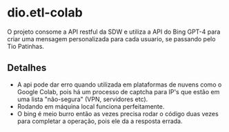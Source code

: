 # dio.etl-colab
O projeto consome a API restful da SDW e utiliza a API do Bing GPT-4 para criar uma mensagem personalizada para cada usuario, se passando pelo Tio Patinhas.
## Detalhes
- A api pode dar erro quando utilizada em plataformas de nuvens como o Google Colab, pois há um processo de captcha para IP's que estão em uma lista "não-segura" (VPN, servidores etc).
- Rodando em máquina local funciona perfeitamente.
- O bing é meio burro então as vezes precisa rodar o código duas vezes para completar a operação, pois ele da a resposta errada.
